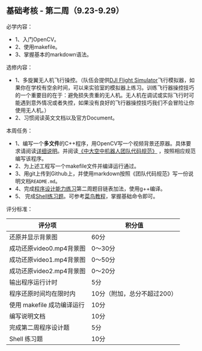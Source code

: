 ## 基础考核 - 第二周（9.23-9.29）

必学内容：

- 1、入门OpenCV。
- 2、使用makefile。
- 3、掌握基本的markdown语法。

选修内容：

- 1、多旋翼无人机飞行操控。（队伍会提供[DJI Flight Simulator](https://www.dji.com/cn/simulator)飞行模拟器，如果你在学校有空余时间，可以来实验室的模拟器上练习。训练飞行器操控技巧的一个重要目的在于：避免损失贵重的无人机。无人机在调试或实际飞行时可能遇到意外情况或者失控，如果没有良好的飞行器操控技巧我们不会冒险让你使用无人机。）
- 2、习惯阅读英文文档以及官方Document。

本周任务：
- 1、编写一个**多文件**的C++程序，用OpenCV写一个视频背景还原器。具体要求请阅读[详细说明](https://github.com/SYSU-AERO-SWIFT/tutorial_2019/blob/master/tasks/week2/background_recovery.md)。并阅读[《中大空中机器人团队代码规范》](https://github.com/SYSU-AERO-SWIFT/tutorial_2019/wiki/%E5%9B%A2%E9%98%9F%E5%8D%8F%E4%BD%9C%E8%A7%84%E8%8C%83) ，按照相应规范编写该程序。
- 2、为上述工程写一个makefile文件并编译运行通过。
- 3、用git上传到Github上，并使用markdown按照《团队代码规范》写一份说明文档`README.md`。
- 4、完成[程序设计能力练习](https://github.com/SYSU-AERO-SWIFT/tutorial_2019/blob/master/tasks/week2/programming_exercise.md)第二周题目链表加法，使用g++编译。  
- 5、 完成[Shell练习题](https://github.com/SYSU-AERO-SWIFT/tutorial_2019/blob/master/shell_exercise.md)。可参考[菜鸟教程](http://www.runoob.com/linux/linux-shell.html)，掌握基础命令即可。

评分标准：  

| 评分项               | 积分值                      |
| ----------------    | -------------------------- |
| 还原并显示背景图  | 60分       |
| 成功还原video0.mp4背景图                  | 0～30分        |
| 成功还原video1.mp4背景图                  | 0～50分        |
| 成功还原video2.mp4背景图                  | 0～20分        |
| 输出程序运行计时                  | 5分        |
| 程序还原时间均在限时内 | 10分（附加，总分不超过200）|
| 使用 makefile 成功编译运行       | 10分              |
| 编写说明文档       | 10分              |
| 完成第二周程序设计题 | 5分              |
| Shell 练习题       | 10分              |